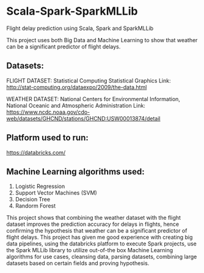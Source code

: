 # Scala-Spark-SparkMLLib
Flight delay prediction using Scala, Spark and SparkMLLib

This project uses both Big Data and Machine Learning to show that weather can be a significant predictor of flight delays. 

## Datasets:
FLIGHT DATASET: Statistical Computing Statistical Graphics
Link: http://stat-computing.org/dataexpo/2009/the-data.html

WEATHER DATASET: National Centers for Environmental Information, National Oceanic and Atmospheric Administration 
Link: https://www.ncdc.noaa.gov/cdo-web/datasets/GHCND/stations/GHCND:USW00013874/detail

## Platform used to run:
https://databricks.com/

## Machine Learning algorithms used:
1. Logistic Regression
2. Support Vector Machines (SVM)
3. Decision Tree
4. Randorm Forest

This project shows that combining the weather dataset with the flight dataset improves the prediction accuracy for delays in flights, hence confirming the hypothesis that weather can be a significant predictor of flight delays. This project has given me good experience with creating big data pipelines, using the databricks platform to execute Spark projects, use the Spark MLLib library to utilize out-of-the box Machine Learning algorithms for use cases, cleansing data, parsing datasets, combining large datasets based on certain fields and proving hypothesis. 


